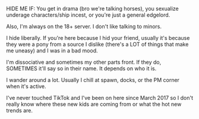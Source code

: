 HIDE ME IF: You get in drama (bro we're talking horses), you sexualize underage characters/ship incest, or you're just a general edgelord.

Also, I'm always on the 18+ server. I don't like talking to minors.

I hide liberally. If you're here because I hid your friend, usually it's because they were a pony from a source I dislike (there's a LOT of things that make me uneasy) and I was in a bad mood.

I'm dissociative and sometimes my other parts front. If they do, SOMETIMES it'll say so in their name. It depends on who it is.

I wander around a lot. Usually I chill at spawn, docks, or the PM corner when it's active.

I've never touched TikTok and I've been on here since March 2017 so I don't really know where these new kids are coming from or what the hot new trends are.
